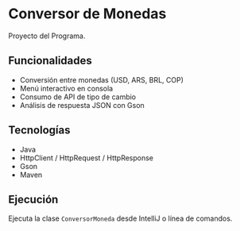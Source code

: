 # Conversor de Monedas

Proyecto del Programa.

## Funcionalidades
- Conversión entre monedas (USD, ARS, BRL, COP)
- Menú interactivo en consola
- Consumo de API de tipo de cambio
- Análisis de respuesta JSON con Gson

## Tecnologías
- Java
- HttpClient / HttpRequest / HttpResponse
- Gson
- Maven

## Ejecución
Ejecuta la clase `ConversorMoneda` desde IntelliJ o línea de comandos.


